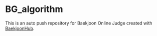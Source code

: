 # BG_algorithm
This is an auto push repository for Baekjoon Online Judge created with [BaekjoonHub](https://github.com/BaekjoonHub/BaekjoonHub).
